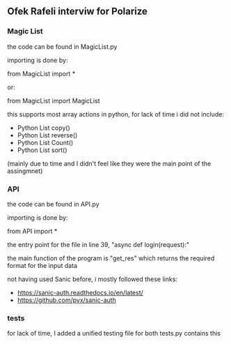 ## Ofek Rafeli interviw for Polarize

### Magic List
the code can be found in MagicList.py

importing is done by: 

from MagicList import * 

or:

from MagicList import MagicList

this supports most array actions in python, for lack of time i did not include:


 - Python List copy()
 - Python List reverse()
 - Python List Count()
 - Python List sort()

(mainly due to time and I didn't feel like they were the main point of the assingmnet)




### API
the code can be found in API.py

importing is done by: 

from API import * 

the entry point for the file in line 39, "async def login(request):"

the main function of the program is "get_res" which returns the required format for the input data 

not having used Sanic before, i mostly followed these links:
- https://sanic-auth.readthedocs.io/en/latest/
- https://github.com/pyx/sanic-auth

 
### tests

for lack of time, I added a unified testing file for both
tests.py contains this
